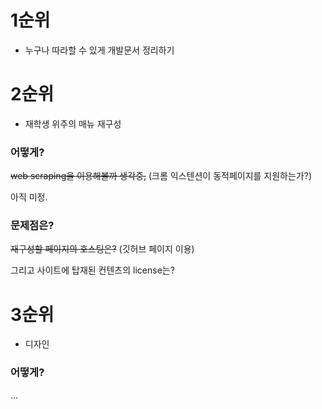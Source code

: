 # 1순위
* 누구나 따라할 수 있게 개발문서 정리하기

# 2순위
* 재학생 위주의 매뉴 재구성

### 어떻게?
~~web scraping을 이용해볼까 생각중,~~ (크롬 익스텐션이 동적페이지를 지원하는가?)

아직 미정.

### 문제점은?
~~재구성할 페이지의 호스팅은?~~ (깃허브 페이지 이용)

그리고 사이트에 탑재된 컨텐츠의 license는? 

# 3순위
* 디자인

### 어떻게?
...